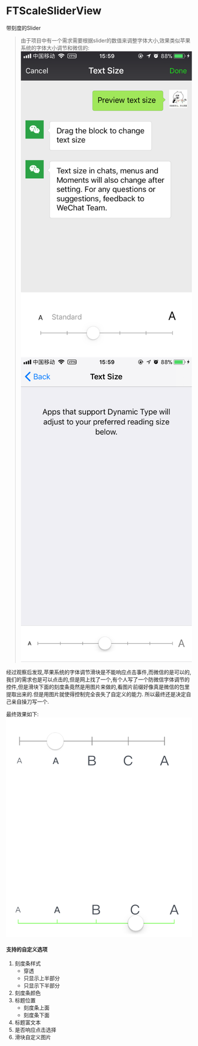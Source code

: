 # FTScaleSliderView

带刻度的Slider

> 由于项目中有一个需求需要根据slider的数值来调整字体大小,效果类似苹果系统的字体大小调节和微信的:
![](images/IMG_2748.PNG)
![](images/IMG_2749.PNG)

经过观察后发现,苹果系统的字体调节滑块是不能响应点击事件,而微信的是可以的,我们的需求也是可以点击的,但是网上找了一个,有个人写了一个防微信字体调节的控件,但是滑块下面的刻度条竟然是用图片来做的,看图片前缀好像真是微信的包里提取出来的.但是用图片就使得控制完全丧失了自定义的能力. 所以最终还是决定自己亲自操刀写一个.

最终效果如下:
![](images/IMG_2750.PNG)

#### 支持的自定义选项
1. 刻度条样式
	- 穿透
	- 只显示上半部分
	- 只显示下半部分
2. 刻度条颜色
3. 标题位置
	- 刻度条上面
	- 刻度条下面
4. 标题富文本
5. 是否响应点击选择
6. 滑块自定义图片

